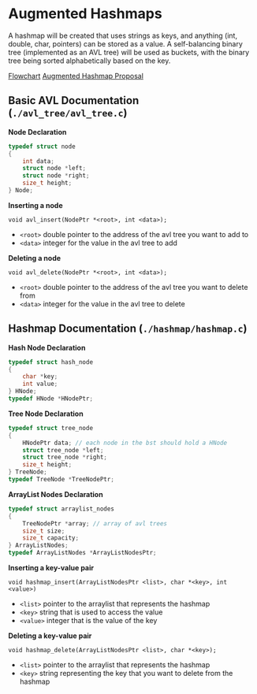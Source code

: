 # Augmented Hashmaps
A hashmap will be created that uses strings as keys, and anything (int, double, char, pointers) can be stored as a value. A self-balancing binary tree (implemented as an AVL tree) will be used as buckets, with the binary tree being sorted alphabetically based on the key. 

[Flowchart](https://lucid.app/lucidchart/97708b42-f8a6-4c86-858a-336336a771f1/edit?viewport_loc=-539%2C-364%2C3344%2C1912%2C0_0&invitationId=inv_862a9d94-973f-45d0-a7f3-96b0b57e108b)
[Augmented Hashmap Proposal](https://docs.google.com/document/d/16vmH7m28tknDMgWL7Yi4Lc_VVIr36cQQlZQSkLTCZEY/edit?usp=sharing)

## Basic AVL Documentation (`./avl_tree/avl_tree.c`)
**Node Declaration**
```c
typedef struct node
{
    int data;
    struct node *left;
    struct node *right;
    size_t height;
} Node;
```

**Inserting a node**

`void avl_insert(NodePtr *<root>, int <data>);`
- `<root>` double pointer to the address of the avl tree you want to add to
- `<data>` integer for the value in the avl tree to add

**Deleting a node**

`void avl_delete(NodePtr *<root>, int <data>);`
- `<root>` double pointer to the address of the avl tree you want to delete from
- `<data>` integer for the value in the avl tree to delete

## Hashmap Documentation (`./hashmap/hashmap.c`)
**Hash Node Declaration**
```c
typedef struct hash_node
{
    char *key;
    int value;
} HNode;
typedef HNode *HNodePtr;
```

**Tree Node Declaration**
```c
typedef struct tree_node
{
    HNodePtr data; // each node in the bst should hold a HNode
    struct tree_node *left;
    struct tree_node *right;
    size_t height;
} TreeNode;
typedef TreeNode *TreeNodePtr;
```

**ArrayList Nodes Declaration**
```c
typedef struct arraylist_nodes
{
    TreeNodePtr *array; // array of avl trees
    size_t size;
    size_t capacity;
} ArrayListNodes;
typedef ArrayListNodes *ArrayListNodesPtr;
```

**Inserting a key-value pair**

`void hashmap_insert(ArrayListNodesPtr <list>, char *<key>, int <value>)`

- `<list>` pointer to the arraylist that represents the hashmap
- `<key>` string that is used to access the value
- `<value>` integer that is the value of the key

**Deleting a key-value pair**

`void hashmap_delete(ArrayListNodesPtr <list>, char *<key>);`

- `<list>` pointer to the arraylist that represents the hashmap
- `<key>` string representing the key that you want to delete from the hashmap
